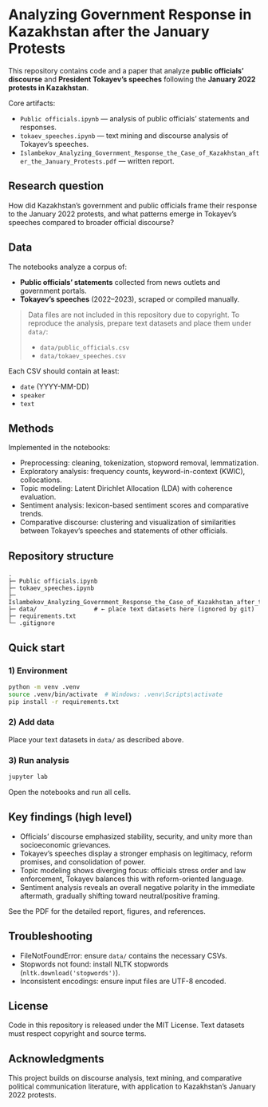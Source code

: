 # Analyzing Government Response in Kazakhstan after the January Protests

This repository contains code and a paper that analyze **public officials’ discourse** and **President Tokayev’s speeches** following the **January 2022 protests in Kazakhstan**.

Core artifacts:
- `Public officials.ipynb` — analysis of public officials’ statements and responses.
- `tokaev_speeches.ipynb` — text mining and discourse analysis of Tokayev’s speeches.
- `Islambekov_Analyzing_Government_Response_the_Case_of_Kazakhstan_after_the_January_Protests.pdf` — written report.

## Research question

How did Kazakhstan’s government and public officials frame their response to the January 2022 protests, and what patterns emerge in Tokayev’s speeches compared to broader official discourse?

## Data

The notebooks analyze a corpus of:
- **Public officials’ statements** collected from news outlets and government portals.
- **Tokayev’s speeches** (2022–2023), scraped or compiled manually.

> Data files are not included in this repository due to copyright. To reproduce the analysis, prepare text datasets and place them under `data/`:
>
> - `data/public_officials.csv`
> - `data/tokaev_speeches.csv`

Each CSV should contain at least:
- `date` (YYYY-MM-DD)
- `speaker`
- `text`

## Methods

Implemented in the notebooks:
- Preprocessing: cleaning, tokenization, stopword removal, lemmatization.
- Exploratory analysis: frequency counts, keyword-in-context (KWIC), collocations.
- Topic modeling: Latent Dirichlet Allocation (LDA) with coherence evaluation.
- Sentiment analysis: lexicon-based sentiment scores and comparative trends.
- Comparative discourse: clustering and visualization of similarities between Tokayev’s speeches and statements of other officials.

## Repository structure

```
.
├─ Public officials.ipynb
├─ tokaev_speeches.ipynb
├─ Islambekov_Analyzing_Government_Response_the_Case_of_Kazakhstan_after_the_January_Protests.pdf
├─ data/                # ← place text datasets here (ignored by git)
├─ requirements.txt
└─ .gitignore
```

## Quick start

### 1) Environment
```bash
python -m venv .venv
source .venv/bin/activate  # Windows: .venv\Scripts\activate
pip install -r requirements.txt
```

### 2) Add data
Place your text datasets in `data/` as described above.

### 3) Run analysis
```bash
jupyter lab
```
Open the notebooks and run all cells.

## Key findings (high level)

- Officials’ discourse emphasized stability, security, and unity more than socioeconomic grievances.
- Tokayev’s speeches display a stronger emphasis on legitimacy, reform promises, and consolidation of power.
- Topic modeling shows diverging focus: officials stress order and law enforcement, Tokayev balances this with reform-oriented language.
- Sentiment analysis reveals an overall negative polarity in the immediate aftermath, gradually shifting toward neutral/positive framing.

See the PDF for the detailed report, figures, and references.

## Troubleshooting

- FileNotFoundError: ensure `data/` contains the necessary CSVs.
- Stopwords not found: install NLTK stopwords (`nltk.download('stopwords')`).
- Inconsistent encodings: ensure input files are UTF-8 encoded.

## License

Code in this repository is released under the MIT License. Text datasets must respect copyright and source terms.

## Acknowledgments

This project builds on discourse analysis, text mining, and comparative political communication literature, with application to Kazakhstan’s January 2022 protests.
